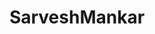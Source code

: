 ---
title: SarveshMankar
github: https://github.com/SarveshMankar
mode: dark
transition: 1s
score: 46.1
archetype:
- Little Bit of Everything
---